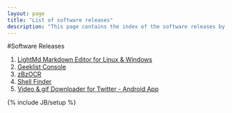 ```yaml
---
layout: page
title: "List of software releases"
description: "This page contains the index of the software releases by me. Most of the softwares i create a open source. Go ahead and take a look. If it interests you, then feel free to contribute."
---
```


#Software Releases

1. [LightMd Markdown Editor for Linux & Windows](lightmd-markdown-editor-for-linux-and-windows/11/06/2014/)
2. [Geeklist Console](software-list-of-releases-for-geeklist-console/11/14/2013) 						
3. [zBzOCR](list-of-zbzocr-releases/01/19/2014/)					
4. [Shell Finder](list-of-shell-finder-releases/11/14/2013) 	
5. [Video & gif Downloader for Twitter - Android App](pages/apps/tmd/)

{% include JB/setup %}
